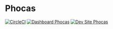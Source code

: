 # Phocas

[![CircleCI](https://circleci.com/gh/sukottokun/Phocas.svg?style=shield)](https://circleci.com/gh/sukottokun/Phocas)
[![Dashboard Phocas](https://img.shields.io/badge/dashboard-Phocas-yellow.svg)](https://dashboard.pantheon.io/sites/0509369e-4507-4be9-9a63-bc40b3f4bbd8#dev/code)
[![Dev Site Phocas](https://img.shields.io/badge/site-Phocas-blue.svg)](http://dev-Phocas.pantheonsite.io/)